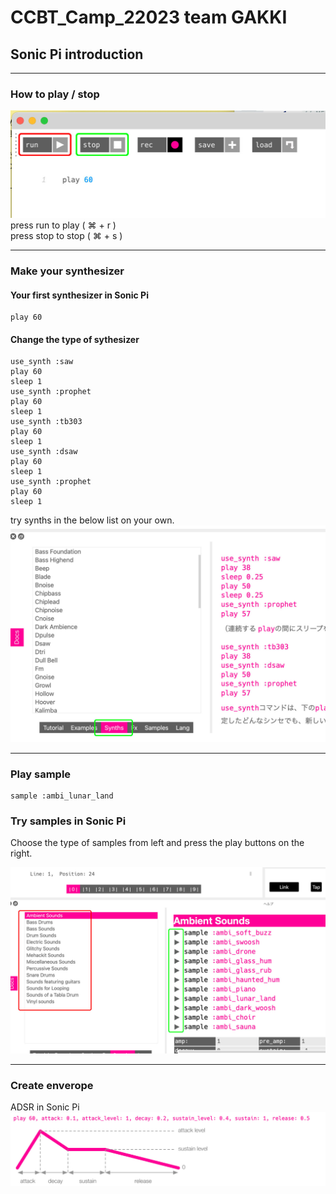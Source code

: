# CCBT_Camp_22023 team GAKKI

## Sonic Pi introduction
___
### How to play / stop  
![capture1](imgs/run.jpg)
press run to play ( ⌘ + r )  
press stop to stop ( ⌘ + s )  
___
### Make your synthesizer
#### Your first synthesizer in Sonic Pi
```
play 60
```

#### Change the type of sythesizer
```
use_synth :saw
play 60
sleep 1
use_synth :prophet
play 60
sleep 1
use_synth :tb303
play 60
sleep 1
use_synth :dsaw
play 60
sleep 1
use_synth :prophet
play 60
sleep 1
```

try synths in the below list on your own.
![capture2](imgs/synths.jpg)

___
### Play sample
```
sample :ambi_lunar_land
```

### Try samples in Sonic Pi

Choose the type of samples from left and press the play buttons on the right.

![capture3](imgs/samples.jpg)


___
### Create enverope
ADSR in Sonic Pi
![capture4](imgs/adsr.jpg)